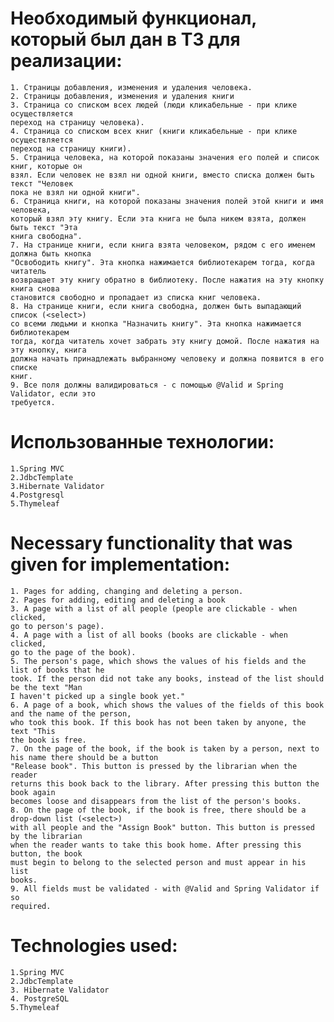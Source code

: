 # Необходимый функционал, который был дан в ТЗ для реализации:
	1. Страницы добавления, изменения и удаления человека.
	2. Страницы добавления, изменения и удаления книги
	3. Страница со списком всех людей (люди кликабельные - при клике осуществляется
	переход на страницу человека).
	4. Страница со списком всех книг (книги кликабельные - при клике осуществляется
	переход на страницу книги).
	5. Страница человека, на которой показаны значения его полей и список книг, которые он
	взял. Если человек не взял ни одной книги, вместо списка должен быть текст "Человек
	пока не взял ни одной книги".
	6. Страница книги, на которой показаны значения полей этой книги и имя человека,
	который взял эту книгу. Если эта книга не была никем взята, должен быть текст "Эта
	книга свободна".
	7. На странице книги, если книга взята человеком, рядом с его именем должна быть кнопка
	"Освободить книгу". Эта кнопка нажимается библиотекарем тогда, когда читатель
	возвращает эту книгу обратно в библиотеку. После нажатия на эту кнопку книга снова
	становится свободно и пропадает из списка книг человека.
	8. На странице книги, если книга свободна, должен быть выпадающий список (<select>)
	со всеми людьми и кнопка "Назначить книгу". Эта кнопка нажимается библиотекарем
	тогда, когда читатель хочет забрать эту книгу домой. После нажатия на эту кнопку, книга
	должна начать принадлежать выбранному человеку и должна появится в его списке
	книг.
	9. Все поля должны валидироваться - с помощью @Valid и Spring Validator, если это
	требуется.

# Использованные технологии:
	1.Spring MVC
	2.JdbcTemplate
	3.Hibernate Validator
	4.Postgresql
	5.Thymeleaf


# Necessary functionality that was given  for implementation:
	1. Pages for adding, changing and deleting a person.
	2. Pages for adding, editing and deleting a book
	3. A page with a list of all people (people are clickable - when clicked,
	go to person's page).
	4. A page with a list of all books (books are clickable - when clicked,
	go to the page of the book).
	5. The person's page, which shows the values of his fields and the list of books that he
	took. If the person did not take any books, instead of the list should be the text "Man
	I haven't picked up a single book yet."
	6. A page of a book, which shows the values of the fields of this book and the name of the person,
	who took this book. If this book has not been taken by anyone, the text "This
	the book is free.
	7. On the page of the book, if the book is taken by a person, next to his name there should be a button
	"Release book". This button is pressed by the librarian when the reader
	returns this book back to the library. After pressing this button the book again
	becomes loose and disappears from the list of the person's books.
	8. On the page of the book, if the book is free, there should be a drop-down list (<select>)
	with all people and the "Assign Book" button. This button is pressed by the librarian
	when the reader wants to take this book home. After pressing this button, the book
	must begin to belong to the selected person and must appear in his list
	books.
	9. All fields must be validated - with @Valid and Spring Validator if so
	required.

# Technologies used:
	1.Spring MVC
	2.JdbcTemplate
	3. Hibernate Validator
	4. PostgreSQL
	5.Thymeleaf
